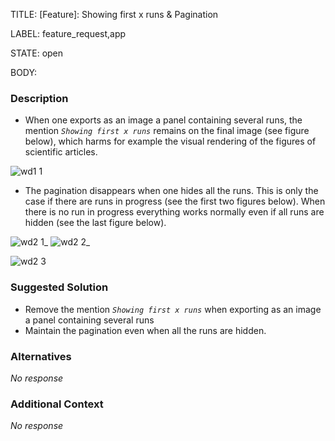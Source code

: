 TITLE:
[Feature]: Showing first x runs & Pagination

LABEL:
feature_request,app

STATE:
open

BODY:
### Description

* When one exports as an image a panel containing several runs, the mention _`Showing first x runs`_ remains on the final image (see figure below), which harms for example the visual rendering of the figures of scientific articles.

![wd1 1](https://user-images.githubusercontent.com/49171640/174204367-b83ec233-c973-4b89-84cf-565f35a23b3e.png)

* The pagination disappears when one hides all the runs. This is only the case if there are runs in progress (see the first two figures below). When there is no run in progress everything works normally even if all runs are hidden (see the last figure below).

![wd2 1_](https://user-images.githubusercontent.com/49171640/174204418-815fb943-623f-424c-b859-42d2c26ce7f3.png)
![wd2 2_](https://user-images.githubusercontent.com/49171640/174204437-cee62938-c2b3-4a43-b01b-33f16ce68fbe.png)

![wd2 3](https://user-images.githubusercontent.com/49171640/174204721-d9f65646-9223-4ec6-8477-3d482abf1f54.png)





### Suggested Solution

* Remove the mention _`Showing first x runs`_ when exporting as an image a panel containing several runs
* Maintain the pagination even when all the runs are hidden. 

### Alternatives

_No response_

### Additional Context

_No response_

